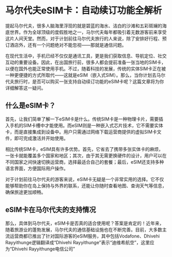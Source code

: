 # 马尔代夫eSIM卡：自动续订功能全解析

提起马尔代夫，很多人脑海里浮现的就是碧蓝的海水、洁白的沙滩和五彩斑斓的海底世界。作为全球顶级的度假胜地之一，马尔代夫每年都吸引着无数游客前来享受这片人间天堂。然而，对于计划前往马尔代夫旅行的人来说，除了安排好行程、预订酒店外，还有一个问题绝对不能忽视——那就是通信问题。

在现代生活中，手机已经不仅仅是通讯工具，更是我们获取信息、导航定位、社交互动的重要设备。因此，在出国旅行前，很多人都会提前准备一张当地的SIM卡，以便在国外也能正常使用手机。不过，随着科技的发展，传统的实体SIM卡正在被一种更便捷的方式所取代——这就是eSIM（嵌入式SIM）。那么，当你计划去马尔代夫旅行时，是否可以购买一张支持自动续订功能的eSIM卡呢？这篇文章将为你详细解答这一疑问。

## 什么是eSIM卡？

首先，让我们简单了解一下eSIM卡是什么。传统SIM卡是一种物理卡片，需要插入手机的SIM卡槽中才能使用。而eSIM则是一种嵌入式芯片技术，它不需要实体卡，而是直接集成到设备中。用户只需通过网络下载运营商提供的虚拟SIM卡文件，即可完成激活并开始使用。

相比传统SIM卡，eSIM具有许多优势。首先，它省去了携带多张实体卡的麻烦，一张卡就能覆盖多个国家和地区；其次，由于其无需更换硬件的设计，用户可以在不同国家之间快速切换运营商，选择最适合自己的套餐；最后，eSIM还支持多种语言界面，方便国际用户操作。

对于计划前往马尔代夫的游客来说，eSIM卡无疑是一个非常实用的选择。它不仅能够帮助你在岛上保持与外界的联系，还能让你随时查看地图、查询天气等信息，确保旅途更加顺畅。

## eSIM卡在马尔代夫的支持情况

那么，具体到马尔代夫，eSIM卡是否真的适合使用呢？答案是肯定的！近年来，随着旅游业的蓬勃发展，马尔代夫的通信基础设施也在不断完善。目前，大多数主流运营商都已推出了针对国际游客的eSIM服务，其中包括Vodafone、Dhivehi Rayyithunge逻辑翻译成“Dhivehi Rayyithunge”表示“迪维希航空”，这里应为“Dhivehi Rayyithunge电信公司”